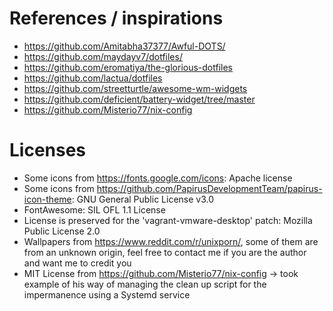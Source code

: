 # References / inspirations

- https://github.com/Amitabha37377/Awful-DOTS/
- https://github.com/maydayv7/dotfiles/
- https://github.com/eromatiya/the-glorious-dotfiles
- https://github.com/lactua/dotfiles
- https://github.com/streetturtle/awesome-wm-widgets
- https://github.com/deficient/battery-widget/tree/master
- https://github.com/Misterio77/nix-config

# Licenses

- Some icons from https://fonts.google.com/icons: Apache license
- Some icons from https://github.com/PapirusDevelopmentTeam/papirus-icon-theme: GNU General Public License v3.0
- FontAwesome: SIL OFL 1.1 License
- License is preserved for the 'vagrant-vmware-desktop' patch: Mozilla Public License 2.0
- Wallpapers from https://www.reddit.com/r/unixporn/, some of them are from an unknown origin, feel free to contact me if you are the author and want me to credit you
- MIT License from https://github.com/Misterio77/nix-config -> took example of his way of managing the clean up script for the impermanence using a Systemd service